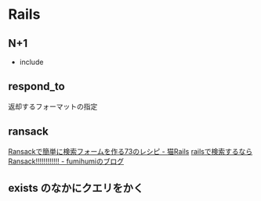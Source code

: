 # Rails

## N+1
- include

## respond_to
返却するフォーマットの指定

## ransack
[Ransackで簡単に検索フォームを作る73のレシピ - 猫Rails](http://nekorails.hatenablog.com/entry/2017/05/31/173925)
[railsで検索するならRansack!!!!!!!!!!!! - fumihumiのブログ](https://fumihumi.hatenablog.com/entry/2018/07/14/095733)


## exists のなかにクエリをかく
